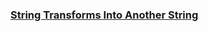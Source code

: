 ### [String Transforms Into Another String](https://leetcode.com/problems/string-transforms-into-another-string)

